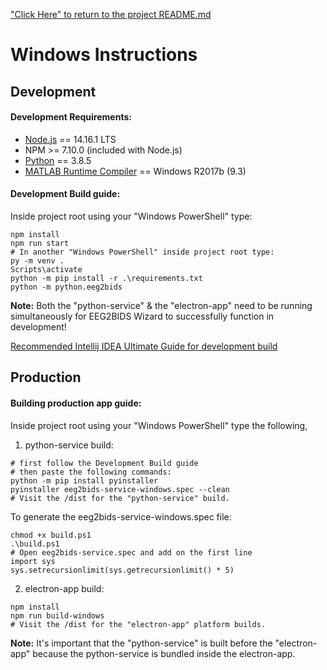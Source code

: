 ["Click Here" to return to the project README.md](../../README.md)

# Windows Instructions

## Development

#### Development Requirements:

 * [Node.js](https://nodejs.org/en/download/current) == 14.16.1 LTS
 * NPM >= 7.10.0 (included with Node.js)
 * [Python](https://www.python.org/downloads/) == 3.8.5
 * [MATLAB Runtime Compiler](https://www.mathworks.com/products/compiler/matlab-runtime.html) == Windows R2017b (9.3)

#### Development Build guide:

Inside project root using your "Windows PowerShell" type:
```
npm install
npm run start
# In another "Windows PowerShell" inside project root type:
py -m venv .
Scripts\activate
python -m pip install -r .\requirements.txt
python -m python.eeg2bids
```

**Note:** Both the "python-service" & the "electron-app" need to be running simultaneously for EEG2BIDS Wizard to successfully function in development!

[Recommended Intellij IDEA Ultimate Guide for development build](intellij/README.md)

## Production

#### Building production app guide:

Inside project root using your "Windows PowerShell" type the following,

1) python-service build:
```
# first follow the Development Build guide
# then paste the following commands:
python -m pip install pyinstaller
pyinstaller eeg2bids-service-windows.spec --clean
# Visit the /dist for the "python-service" build.
```
To generate the eeg2bids-service-windows.spec file:
```
chmod +x build.ps1
.\build.ps1
# Open eeg2bids-service.spec and add on the first line
import sys
sys.setrecursionlimit(sys.getrecursionlimit() * 5)
```

2) electron-app build:
```
npm install
npm run build-windows
# Visit the /dist for the "electron-app" platform builds.
```

**Note:** It's important that the "python-service" is built before the "electron-app" because the python-service is bundled inside the electron-app.
